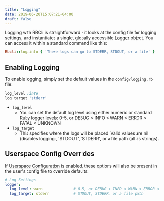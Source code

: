 ```yaml
---
title: "Logging"
date: 2019-06-20T15:07:21-04:00
draft: false
---
```


Logging with RBCli is straightforward - it looks at the config file for logging settings, and instantiates a single, globally accessible [Logger][ruby_logger] object. You can access it within a standard command like this:

```ruby
Rbcli::log.info { 'These logs can go to STDERR, STDOUT, or a file' }
```

## Enabling Logging

To enable logging, simply set the default values in the `config/logging.rb` file:

```ruby
log_level :info
log_target 'stderr'
```

* `log_level`
	* You can set the default log level using either numeric or standard Ruby logger levels: 0-5, or DEBUG < INFO < WARN < ERROR < FATAL < UNKNOWN
* `log_target`
	* This specifies where the logs will be placed. Valid values are nil (disables logging), 'STDOUT', 'STDERR', or a file path (all as strings).

## Userspace Config Overrides

If [Userspace Configuration][userspace_configuration] is enabled, these options will also be present in the user's config file to override defaults: 

```yaml
# Log Settings
logger:
  log_level: warn              # 0-5, or DEBUG < INFO < WARN < ERROR < FATAL < UNKNOWN
  log_target: stderr           # STDOUT, STDERR, or a file path
```

[ruby_logger]: https://ruby-doc.org/stdlib-2.4.0/libdoc/logger/rdoc/Logger.html
[userspace_configuration]: /advanced/user_config_files
